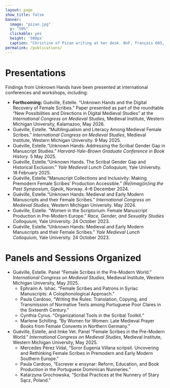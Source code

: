 ```yaml
---
layout: page
show_title: false
banner:
  image: "pizan.jpg"
  y: "50%"
  clickable: yes
  height: '500px'
  caption: "Christine of Pizan writing at her desk. BnF, français 603, f. 81v"
permalink: /publications/
---
```


# Presentations

Findings from Unknown Hands have been presented at international conferences and workshops, including:
  - **Forthcoming:** Guéville, Estelle. “Unknown Hands and the Digital Recovery of Female Scribes.” Paper presented as part of the roundtable “New Possibilities and Directions in Digital Medieval Studies” at the *International Congress on Medieval Studies,* Medieval Institute, Western Michigan University, Kalamazoo, May 2026.
  - Guéville, Estelle. “Multilingualism and Literacy Among Medieval Female Scribes.” *International Congress on Medieval Studies*, Medieval Institute, Western Michigan University. 9 May 2025.
  - Guéville, Estelle.“Unknown Hands: Addressing the Scribal Gender Gap in Manuscript Studies.” *Harvard-Yale-Brown Graduate Conference in Book History.* 5 May 2025.
  - Guéville, Estelle.“Unknown Hands. The Scribal Gender Gap and Historical Exclusion.” *Yale Medieval Lunch Colloquium,* Yale University. 18 February 2025.
  - Guéville, Estelle.“Manuscript Collections and Inclusivity: Making Premodern Female Scribes’ Production Accessible.” *(Re)imag(in)ing the Past Symposium,* Gjøvik, Norway. 4–6 December 2024.
  - Guéville, Estelle.“Unknown Hands: Medieval and Early Modern Manuscripts and their Female Scribes.” *International Congress on Medieval Studies,* Western Michigan University. May 2024.
  - Guéville, Estelle. “Women in the Scriptorium: Female Manuscript Production in Pre-Modern Europe.” *Race, Gender, and Sexuality Studies Colloquium,* Yale University. 24 October 2023.
  - Guéville, Estelle.“Unknown Hands: Medieval and Early Modern Manuscripts and their Female Scribes.” *Yale Medieval Lunch Colloquium,* Yale University. 24 October 2023.

# Panels and Sessions Organized

  - Guéville, Estelle. Panel “Female Scribes in the Pre-Modern World.” *International Congress on Medieval Studies,* Medieval Institute, Western Michigan University, May 2025.
    - Ephraim A. Ishac. “Female Scribes and Patrons in Syriac Manuscripts: A Colophonological Approach.”
    - Paula Cardoso, “Writing the Rules: Translation, Copying, and Transmission of Normative Texts among Portuguese Poor Clares in the Sixteenth Century.”
    - Cynthia Cyrus. “Organizational Tools in the Scribal Toolkit.”
    - Marlene Schilling. “By Women for Women: Late Medieval Prayer Books from Female Convents in Northern Germany.”
  - Guéville, Estelle, and Imke Vet. Panel “Female Scribes in the Pre-Modern World.” *International Congress on Medieval Studies,* Medieval Institute, Western Michigan University, May 2025.
    - Mercedes Pérez Vidal, “Soror Eugenia Villana scripsit. Uncovering and Rethinking Female Scribes in Premodern and Early Modern Southern Europe.”
    - Paula Cardoso, “Escrever e ensynar: Reform, Education, and Book Production in the Portuguese Dominican Nunneries.”
    - Katarzyna Grochowska, “Scribal Practices at the Nunnery of Stary Sącz, Poland.”
